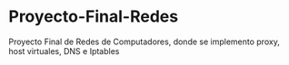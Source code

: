 # Proyecto-Final-Redes
Proyecto Final de Redes de Computadores, donde se implemento proxy, host virtuales, DNS e Iptables
